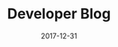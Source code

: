 ---
title: Developer Blog
headline: Technical Blog
textline: Welcome to the Technical blog!
weight: 4
outputs:
- HTML
- RSS
- Algolia
date: 2017-12-31
description: 'Technical Blog'
cta:
  headline: ''
  textline: ''
  calls_to_action: []
private: true
aliases: []
slug: '/blog'
---